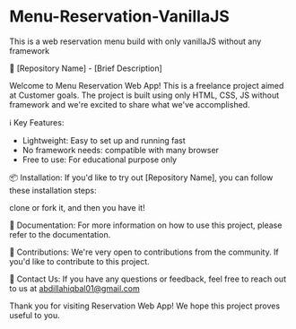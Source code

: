 # Menu-Reservation-VanillaJS
This is a web reservation menu build with only vanillaJS without any framework

🚀 [Repository Name] - [Brief Description]

Welcome to Menu Reservation Web App! This is a freelance project aimed at Customer goals. The project is built using only HTML, CSS, JS without framework and we're excited to share what we've accomplished.

ℹ️ Key Features:
- Lightweight: Easy to set up and running fast
- No framework needs: compatible with many browser
- Free to use: For educational purpose only

📦 Installation:
If you'd like to try out [Repository Name], you can follow these installation steps:

clone or fork it, and then you have it!

📄 Documentation:
For more information on how to use this project, please refer to the documentation.

🙏 Contributions:
We're very open to contributions from the community. If you'd like to contribute to this project.

📧 Contact Us:
If you have any questions or feedback, feel free to reach out to us at abdillahiqbal01@gmail.com

Thank you for visiting Reservation Web App! We hope this project proves useful to you.
